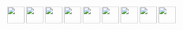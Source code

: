 <p align="center">
  <img src="https://github.com/user-attachments/assets/9d54264d-d050-4dea-b689-5293c834f070" style="width: 40px"></img>
  <img src="https://github.com/user-attachments/assets/90182b78-2760-4785-91c3-682036ad2eb2" style="width: 40px"></img>
  <img src="https://github.com/user-attachments/assets/c3986bd3-16a6-4432-b2b4-4288b99845d5" style="width: 40px"></img>
  <img src="https://github.com/user-attachments/assets/1459228d-415d-4e3d-bf5b-d322e40c5a44" style="width: 40px"></img>
  <img src="https://github.com/user-attachments/assets/d017bf39-28fa-4e97-8264-f74f6be399ab" style="width: 40px"></img>
  <img src="https://github.com/user-attachments/assets/3d70cdcf-a04a-4702-9641-14c1033fe412" style="width: 40px"></img>
  <img src="https://github.com/user-attachments/assets/295b1415-7872-45c4-816f-eaf0c502b666" style="width: 40px"></img>
  <img src="https://github.com/user-attachments/assets/db43d2fc-ecf4-4b71-9cd9-32407ce7475a" style="width: 40px"></img>
  <img src="https://github.com/user-attachments/assets/5df41892-3517-4c4f-88b9-ca933d0d7ee8" style="width: 40px"></img>
</p>

